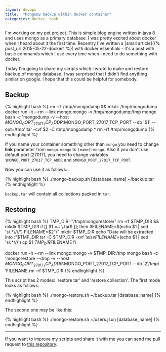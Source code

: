 ```yaml
---
layout: devops
title:  "MongoDB backup within docker container"
categories: docker, bash
---
```

I'm working on my pet project. This is simple blog engine written in java 8 and uses mongo as a primary database. I was pretty excited about docker when I heard about it the first time. Recentry I've written a [small article]({% post_url 2015-05-22-docker1 %}) with docker essentials - it's a post with basic commands which I use every time when I need to do something with docker.

Today I'm going to share my scripts which I wrote to make and restore backup of mongo database. I was surprised that I didn't find anything similar on google. I hope that this could be helpful for somebody.

## Backup

{% highlight bash %}
rm -rf /tmp/mongodump && mkdir /tmp/mongodump
docker run -it --rm --link mongo:mongo -v /tmp/mongodump:/tmp mongo bash -c 'mongodump -v --host $MONGO_PORT_27017_TCP_ADDR:$MONGO_PORT_27017_TCP_PORT --db '$1' --out=/tmp'
tar -cvf $2 -C /tmp/mongodump *
rm -rf /tmp/mongodump
{% endhighlight %}

If you name your container something other than `mongo` you need to change **link** parameter from `mongo:mongo` to `[name]:mongo`. Also if you don't use default port (27017), you need to change variables `$MONGO_PORT_27017_TCP_ADDR` and `$MONGO_PORT_27017_TCP_PORT`.

Now you can use it as follows:

{% highlight bash %}
./mongo-backup.sh [database_name] ~/backup.tar
{% endhighlight %}

`backup.tar` will contain all collections packed in `tar`.

## Restoring

{% highlight bash %}
TMP_DIR="/tmp/mongorestore/"
rm -rf $TMP_DIR && mkdir $TMP_DIR
if [[ $1 =~ \.tar$ ]];
then
        #FILENAME=$(echo $1 | sed 's/.*\///')
        FILENAME=$2"/"
        mkdir $TMP_DIR
        echo "Data will be extracted into :"$TMP_DIR
        tar -C $TMP_DIR -xvf $1
else
        FILENAME=$(echo $1 | sed 's/.*\///')
        cp $1 $TMP_DIR$FILENAME
fi

docker run -it --rm --link mongo:mongo -v $TMP_DIR:/tmp mongo bash -c 'mongorestore --drop -v --host $MONGO_PORT_27017_TCP_ADDR:$MONGO_PORT_27017_TCP_PORT --db '$2' /tmp/'$FILENAME
rm -rf $TMP_DIR
{% endhighlight %}

This script has 2 modes: 'restore tar' and 'restore collection'. The first mode looks as follows:

{% highlight bash %}
./mongo-restore.sh ~/backup.tar [database_name]
{% endhighlight %}

The second one may be like this:

{% highlight bash %}
./mongo-restore.sh ~/users.json [database_name]
{% endhighlight %}

---

If you want to improve my scripts and share it with me you can send me pull request to [this repository](https://github.com/dimafeng/dimafeng-examples/tree/master/scripts).
